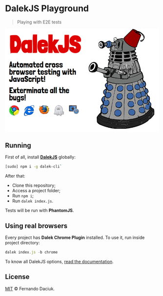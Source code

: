 # DalekJS Playground

> Playing with E2E tests

<p align="center">
  <img src="assets/dalekjs.png" alt="DalekJS" />
</p>

## Running

First of all, install [**DalekJS**](http://dalekjs.com/) globally: 

```sh
[sudo] npm i -g dalek-cli`
```

After that:

- Clone this repository;
- Access a project folder;
- Run `npm i`;
- Run `dalek index.js`.

Tests will be run with **PhantomJS**.

## Using real browsers

Every project has **Dalek Chrome Plugin** installed. To use it, run inside project directory:

```js
dalek index.js -b chrome
```

To know all DalekJS options, [read the documentation](http://dalekjs.com/pages/documentation.html).

## License

[MIT](https://github.com/fdaciuk/licenses/blob/master/MIT-LICENSE.md) © Fernando Daciuk.
